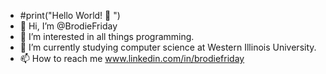 - #print("Hello World! 👋 ")
- 👋 Hi, I’m @BrodieFriday
- 👀 I’m interested in all things programming.
- 🌱 I’m currently studying computer science at Western Illinois University.
- 📫 How to reach me www.linkedin.com/in/brodiefriday
<!---
BrodieFriday/BrodieFriday is a ✨ special ✨ repository because its `README.md` (this file) appears on your GitHub profile.
You can click the Preview link to take a look at your changes.
--->
